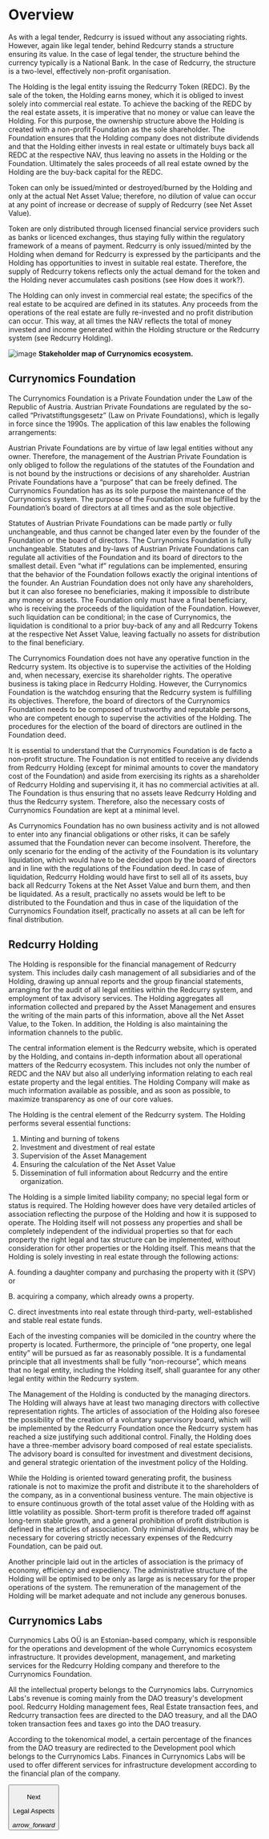 # Overview
As with a legal tender, Redcurry is issued without any associating rights. However, again like legal tender, behind Redcurry stands a structure ensuring its value. In the case of legal tender, the structure behind the currency typically is a National Bank. In the case of Redcurry, the structure is a two-level, effectively non-profit organisation.

The Holding is the legal entity issuing the Redcurry Token (REDC). By the sale of the token, the Holding earns money, which it is obliged to invest solely into commercial real estate. To achieve the backing of the REDC by the real estate assets, it is imperative that no money or value can leave the Holding. For this purpose, the ownership structure above the Holding is created with a non-profit Foundation as the sole shareholder. The Foundation ensures that the Holding company does not distribute dividends and that the Holding either invests in real estate or ultimately buys back all REDC at the respective NAV, thus leaving no assets in the Holding or the Foundation. Ultimately the sales proceeds of all real estate owned by the Holding are the buy-back capital for the REDC.
 
Token can only be issued/minted or destroyed/burned by the Holding and only at the actual Net Asset Value; therefore, no dilution of value can occur at any point of increase or decrease of supply of Redcurry (see Net Asset Value).
 
Token are only distributed through licensed financial service providers such as banks or licenced exchanges, thus staying fully within the regulatory framework of a means of payment. Redcurry is only issued/minted by the Holding when demand for Redcurry is expressed by the participants and the Holding has opportunities to invest in suitable real estate. Therefore, the supply of Redcurry tokens reflects only the actual demand for the token and the Holding never accumulates cash positions (see How does it work?).
 
The Holding can only invest in commercial real estate; the specifics of the real estate to be acquired are defined in its statutes. Any proceeds from the operations of the real estate are fully re-invested and no profit distribution can occur. This way, at all times the NAV reflects the total of money invested and income generated within the Holding structure or the Redcurry system (see Redcurry Holding).
 
<!-- *The Holding is owned by a non-profit Foundation and the sole purpose of the Foundation is to maintain the Redcurry system. The Foundation has no beneficiaries, and the Foundation is not permitted to receive any profit distribution from the Holding, so no money leaves the Redcurry system (see Redcurry Foundation[2] ). At any time, the Holding can (but does not have to) destroy/burn REDC when there is an oversupply of tokens, or the Holding cannot invest in suitable real estate. Ultimately, the Holding can destroy/burn all issued Redcurry tokens, and as this only can occur at the respective NAV, the assets of the Holding decrease to zero with the last token being destroyed/burned.* -->

![image](../../media/img/how.png)
**Stakeholder map of Currynomics ecosystem.**


## Currynomics Foundation
The Currynomics Foundation is a Private Foundation under the Law of the Republic of Austria. Austrian Private Foundations are regulated by the so-called “Privatstiftungsgesetz” (Law on Private Foundations), which is legally in force since the 1990s. The application of this law enables the following arrangements:

Austrian Private Foundations are by virtue of law legal entities without any owner. Therefore, the management of the Austrian Private Foundation is only obliged to follow the regulations of the statutes of the Foundation and is not bound by the instructions or decisions of any shareholder.
Austrian Private Foundations have a “purpose” that can be freely defined. The Currynomics Foundation has as its sole purpose the maintenance of the Currynomics system. The purpose of the Foundation must be fulfilled by the Foundation’s board of directors at all times and as the sole objective.

Statutes of Austrian Private Foundations can be made partly or fully unchangeable, and thus cannot be changed later even by the founder of the Foundation or the board of directors. The Currynomics Foundation is fully unchangeable. 
Statutes and by-laws of Austrian Private Foundations can regulate all activities of the Foundation and its board of directors to the smallest detail. Even “what if” regulations can be implemented, ensuring that the behavior of the Foundation follows exactly the original intentions of the founder. 
An Austrian Foundation does not only have any shareholders, but it can also foresee no beneficiaries, making it impossible to distribute any money or assets. The Foundation only must have a final beneficiary, who is receiving the proceeds of the liquidation of the Foundation. However, such liquidation can be conditional; in the case of Currynomics, the liquidation is conditional to a prior buy-back of any and all Redcurry Tokens at the respective Net Asset Value, leaving factually no assets for distribution to the final beneficiary. 

The Currynomics Foundation does not have any operative function in the Redcurry system. Its objective is to supervise the activities of the Holding and, when necessary, exercise its shareholder rights. The operative business is taking place in Redcurry Holding. However, the Currynomics Foundation is the watchdog ensuring that the Redcurry system is fulfilling its objectives. Therefore, the board of directors of the Currynomics Foundation needs to be composed of trustworthy and reputable persons, who are competent enough to supervise the activities of the Holding. The procedures for the election of the board of directors are outlined in the Foundation deed.

It is essential to understand that the Currynomics Foundation is de facto a non-profit structure. The Foundation is not entitled to receive any dividends from Redcurry Holding (except for minimal amounts to cover the mandatory cost of the Foundation) and aside from exercising its rights as a shareholder of Redcurry Holding and supervising it, it has no commercial activities at all. The Foundation is thus ensuring that no assets leave Redcurry Holding and thus the Redcurry system. Therefore, also the necessary costs of Currynomics Foundation are kept at a minimal level. 

As Currynomics Foundation has no own business activity and is not allowed to enter into any financial obligations or other risks, it can be safely assumed that the Foundation never can become insolvent. Therefore, the only scenario for the ending of the activity of the Foundation is its voluntary liquidation, which would have to be decided upon by the board of directors and in line with the regulations of the Foundation deed. In case of liquidation, Redcurry Holding would have first to sell all of its assets, buy back all Redcurry Tokens at the Net Asset Value and burn them, and then be liquidated. As a result, practically no assets would be left to be distributed to the Foundation and thus in case of the liquidation of the Currynomics Foundation itself, practically no assets at all can be left for final distribution. 


## Redcurry Holding
The Holding is responsible for the financial management of Redcurry system. This includes daily cash management of all subsidiaries and of the Holding, drawing up annual reports and the group financial statements, arranging for the audit of all legal entities within the Redcurry system, and employment of tax advisory services. The Holding aggregates all information collected and prepared by the Asset Management and ensures the writing of the main parts of this information, above all the Net Asset Value, to the Token. In addition, the Holding is also maintaining the information channels to the public.
 
The central information element is the Redcurry website, which is operated by the Holding, and contains in-depth information about all operational matters of the Redcurry ecosystem. This includes not only the number of REDC and the NAV but also all underlying information relating to each real estate property and the legal entities. The Holding Company will make as much information available as possible, and as soon as possible, to maximize transparency as one of our core values.
 
The Holding is the central element of the Redcurry system. The Holding performs several essential functions:
 
1. Minting and burning of tokens
2. Investment and divestment of real estate
3. Supervision of the Asset Management
4. Ensuring the calculation of the Net Asset Value
5. Dissemination of full information about Redcurry and the entire organization.

The Holding is a simple limited liability company; no special legal form or status is required. The Holding however does have very detailed articles of association reflecting the purpose of the Holding and how it is supposed to operate. The Holding itself will not possess any properties and shall be completely independent of the individual properties so that for each property the right legal and tax structure can be implemented, without consideration for other properties or the Holding itself. This means that the Holding is solely investing in real estate through the following actions:
 
A. founding a daughter company and purchasing the property with it (SPV) or

B. acquiring a company, which already owns a property.

C. direct investments into real estate through third-party, well-established and stable real estate funds.
 
Each of the investing companies will be domiciled in the country where the property is located. Furthermore, the principle of “one property, one legal entity” will be pursued as far as reasonably possible. It is a fundamental principle that all investments shall be fully “non-recourse”, which means that no legal entity, including the Holding itself, shall guarantee for any other legal entity within the Redcurry system.
 
The Management of the Holding is conducted by the managing directors. The Holding will always have at least two managing directors with collective representation rights. The articles of association of the Holding also foresee the possibility of the creation of a voluntary supervisory board, which will be implemented by the Redcurry Foundation once the Redcurry system has reached a size justifying such additional control. Finally, the Holding does have a three-member advisory board composed of real estate specialists. The advisory board is consulted for investment and divestment decisions, and general strategic orientation of the investment policy of the Holding.
 
While the Holding is oriented toward generating profit, the business rationale is not to maximize the profit and distribute it to the shareholders of the company, as in a conventional business venture. The main objective is to ensure continuous growth of the total asset value of the Holding with as little volatility as possible. Short-term profit is therefore traded off against long-term stable growth, and a general prohibition of profit distribution is defined in the articles of association. Only minimal dividends, which may be necessary for covering strictly necessary expenses of the Redcurry Foundation, can be paid out.
 
Another principle laid out in the articles of association is the primacy of economy, efficiency and expediency. The administrative structure of the Holding will be optimised to be only as large as is necessary for the proper operations of the system. The remuneration of the management of the Holding will be market adequate and not include any generous bonuses.

## Currynomics Labs
Currynomics Labs OÜ is an Estonian-based company, which is responsible for the operations and development of the whole Currynomics ecosystem infrastructure. It provides development, management, and marketing services for the Redcurry Holding company and therefore to the Currynomics Foundation.
 
All the intellectual property belongs to the Currynomics labs. Currynomics Labs's revenue is coming mainly from the DAO treasury's development pool. Redcurry Holding management fees, Real Estate transaction fees, and Redcurry transaction fees are directed to the DAO treasury, and all the DAO token transaction fees and taxes go into the DAO treasury.
 
According to the tokenomical model, a certain percentage of the finances from the DAO treasury are redirected to the Development pool which belongs to the Currynomics Labs. Finances in Currynomics Labs will be used to offer different services for infrastructure development according to the financial plan of the company.


<a href="/#/asset/legal/aspects">
    <button class="nextButton" >
        <div class="copy">
            <p class="title">Next</p>
            <p class="value">Legal Aspects</p>
        </div>
        <div class="icon"><i class="material-icons">arrow_forward</i></div>
    </button>
</a>

<!-- [Next: Legal Aspects](/asset/legal/aspects.md) -->
